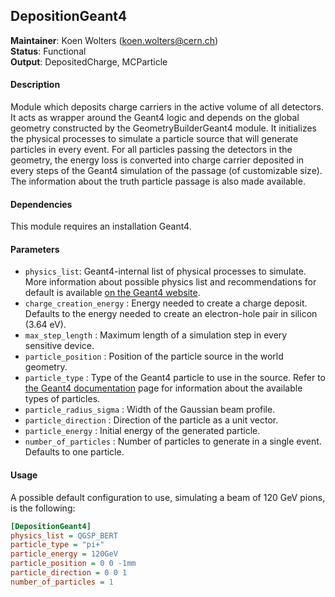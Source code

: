 ## DepositionGeant4
**Maintainer**: Koen Wolters (<koen.wolters@cern.ch>)  
**Status**: Functional  
**Output**: DepositedCharge, MCParticle  

#### Description
Module which deposits charge carriers in the active volume of all detectors. It acts as wrapper around the Geant4 logic and depends on the global geometry constructed by the GeometryBuilderGeant4 module. It initializes the physical processes to simulate a particle source that will generate particles in every event. For all particles passing the detectors in the geometry, the energy loss is converted into charge carrier deposited in every steps of the Geant4 simulation of the passage (of customizable size). The information about the truth particle passage is also made available.

#### Dependencies

This module requires an installation Geant4.

#### Parameters
* `physics_list`: Geant4-internal list of physical processes to simulate. More information about possible physics list and recommendations for default is available [on the Geant4 website](http://geant4.cern.ch/support/proc_mod_catalog/physics_lists/referencePL.shtml).
* `charge_creation_energy` : Energy needed to create a charge deposit. Defaults to the energy needed to create an electron-hole pair in silicon (3.64 eV).
* `max_step_length` : Maximum length of a simulation step in every sensitive device.
* `particle_position` : Position of the particle source in the world geometry.
* `particle_type` : Type of the Geant4 particle to use in the source. Refer to [the Geant4 documentation](http://geant4.cern.ch/G4UsersDocuments/UsersGuides/ForApplicationDeveloper/html/TrackingAndPhysics/particle.html) page for information about the available types of particles.
* `particle_radius_sigma` : Width of the Gaussian beam profile.
* `particle_direction` : Direction of the particle as a unit vector.
* `particle_energy` : Initial energy of the generated particle.
* `number_of_particles` : Number of particles to generate in a single event. Defaults to one particle.

#### Usage
A possible default configuration to use, simulating a beam of 120 GeV pions, is the following:

```ini
[DepositionGeant4]
physics_list = QGSP_BERT
particle_type = "pi+"
particle_energy = 120GeV
particle_position = 0 0 -1mm
particle_direction = 0 0 1
number_of_particles = 1
```
